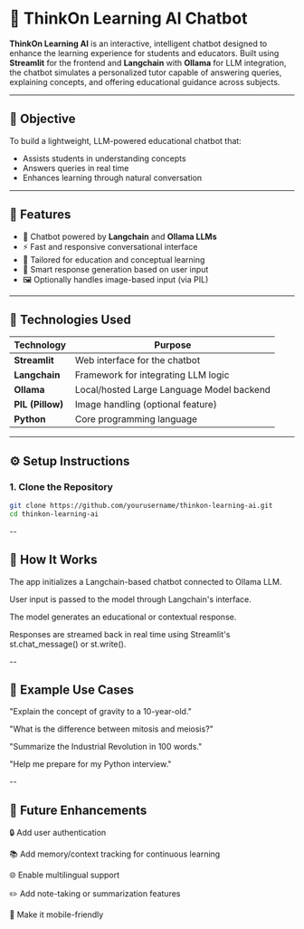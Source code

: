# 🤖 ThinkOn Learning AI Chatbot

**ThinkOn Learning AI** is an interactive, intelligent chatbot designed to enhance the learning experience for students and educators. Built using **Streamlit** for the frontend and **Langchain** with **Ollama** for LLM integration, the chatbot simulates a personalized tutor capable of answering queries, explaining concepts, and offering educational guidance across subjects.

---

## 🎯 Objective

To build a lightweight, LLM-powered educational chatbot that:
- Assists students in understanding concepts
- Answers queries in real time
- Enhances learning through natural conversation

---

## 🌟 Features

- 💬 Chatbot powered by **Langchain** and **Ollama LLMs**
- ⚡ Fast and responsive conversational interface
- 📘 Tailored for education and conceptual learning
- 🧠 Smart response generation based on user input
- 🖼️ Optionally handles image-based input (via PIL)

---

## 🧪 Technologies Used

| Technology              | Purpose                                     |
|--------------------------|---------------------------------------------|
| **Streamlit**            | Web interface for the chatbot               |
| **Langchain**            | Framework for integrating LLM logic         |
| **Ollama**               | Local/hosted Large Language Model backend   |
| **PIL (Pillow)**         | Image handling (optional feature)           |
| **Python**               | Core programming language                   |


---

## ⚙️ Setup Instructions

### 1. Clone the Repository

```bash
git clone https://github.com/yourusername/thinkon-learning-ai.git
cd thinkon-learning-ai
```
--
## 🧠 How It Works
The app initializes a Langchain-based chatbot connected to Ollama LLM.

User input is passed to the model through Langchain's interface.

The model generates an educational or contextual response.

Responses are streamed back in real time using Streamlit's st.chat_message() or st.write().

--
## 🧾 Example Use Cases
"Explain the concept of gravity to a 10-year-old."

"What is the difference between mitosis and meiosis?"

"Summarize the Industrial Revolution in 100 words."

"Help me prepare for my Python interview."

--
## 🔮 Future Enhancements
🔒 Add user authentication

📚 Add memory/context tracking for continuous learning

🌐 Enable multilingual support

✏️ Add note-taking or summarization features

📱 Make it mobile-friendly
